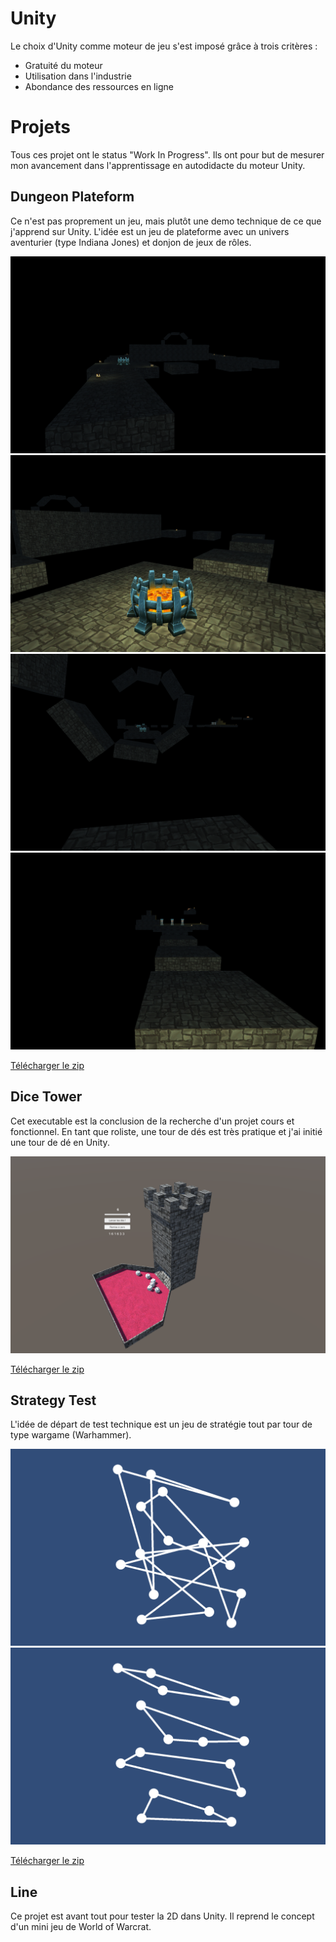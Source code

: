 # Unity

Le choix d'Unity comme moteur de jeu s'est imposé grâce à trois critères : 
* Gratuité du moteur
* Utilisation dans l'industrie
* Abondance des ressources en ligne

# Projets
Tous ces projet ont le status "Work In Progress". Ils ont pour but de mesurer mon avancement dans l'apprentissage en autodidacte du moteur Unity.

## Dungeon Plateform
Ce n'est pas proprement un jeu, mais plutôt une demo technique de ce que j'apprend sur Unity. L'idée est un jeu de plateforme avec un univers aventurier (type Indiana Jones) et donjon de jeux de rôles. 

![](https://github.com/lsenecal/lsenecal.github.io/blob/master/DungeonPlateformScreen.png?raw=true)
![](https://github.com/lsenecal/lsenecal.github.io/blob/master/DungeonPlateformScreen2.png?raw=true)
![](https://github.com/lsenecal/lsenecal.github.io/blob/master/DungeonPlateformScreen3.png?raw=true)
![](https://github.com/lsenecal/lsenecal.github.io/blob/master/DungeonPlateformScreen4.png?raw=true)

[Télécharger le zip](https://github.com/lsenecal/lsenecal.github.io/raw/master/Dungeon_Plateform.zip)

## Dice Tower
Cet executable est la conclusion de la recherche d'un projet cours et fonctionnel. En tant que roliste, une tour de dés est très pratique et j'ai initié une tour de dé en Unity.

![Screenshot DiceTower](https://github.com/lsenecal/lsenecal.github.io/blob/master/DiceTowerScreen.png?raw=true)

[Télécharger le zip](https://github.com/lsenecal/lsenecal.github.io/raw/master/DiceTower.zip)

## Strategy Test
L'idée de départ de test technique est un jeu de stratégie tout par tour de type wargame (Warhammer). 

![Screenshot DiceTower](https://github.com/lsenecal/lsenecal.github.io/blob/master/ScreenCrossLine.png?raw=true)
![Screenshot DiceTower](https://github.com/lsenecal/lsenecal.github.io/blob/master/ScreenCrossLine2.png?raw=true)

[Télécharger le zip](https://github.com/lsenecal/lsenecal.github.io/raw/master/CrossLine.zip)

## Line
Ce projet est avant tout pour tester la 2D dans Unity. Il reprend le concept d'un mini jeu de World of Warcrat.

